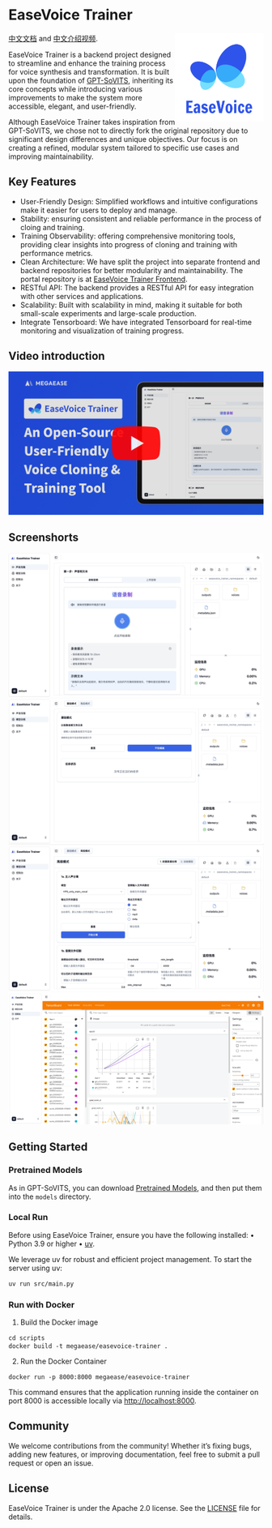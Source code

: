 # EaseVoice Trainer

<a href="https://github.com/megaease/easevoice-trainer">
    <img src="./docs/images/logo.svg"
        alt="EaseVoice Logo" title="EaseVoice" height="175" width="175" align="right"/>
</a>

[中文文档](./README.zh-CN.md) and [中文介绍视频](https://www.bilibili.com/video/BV1uaoDYVEbc/).

EaseVoice Trainer is a backend project designed to streamline and enhance the training process for voice synthesis and transformation. It is built upon the foundation of [GPT-SoVITS](https://github.com/RVC-Boss/GPT-SoVITS), inheriting its core concepts while introducing various improvements to make the system more accessible, elegant, and user-friendly.

Although EaseVoice Trainer takes inspiration from GPT-SoVITS, we chose not to directly fork the original repository due to significant design differences and unique objectives. Our focus is on creating a refined, modular system tailored to specific use cases and improving maintainability.

## Key Features

- User-Friendly Design: Simplified workflows and intuitive configurations make it easier for users to deploy and manage.
- Stability: ensuring consistent and reliable performance in the process of cloing and training.
- Training Observability: offering comprehensive monitoring tools, providing clear insights into progress of cloning and training with performance metrics.
- Clean Architecture: We have split the project into separate frontend and backend repositories for better modularity and maintainability. The portal repository is at [EaseVoice Trainer Frontend](https://github.com/megaease/easevoice-trainer-portal).
- RESTful API: The backend provides a RESTful API for easy integration with other services and applications.
- Scalability: Built with scalability in mind, making it suitable for both small-scale experiments and large-scale production.
- Integrate Tensorboard: We have integrated Tensorboard for real-time monitoring and visualization of training progress.

## Video introduction

[![English Version Video](./docs/images/cover_v3.png)](https://www.youtube.com/watch?v=Rfv7hXFct00)

## Screenshorts

![voice-clone](./docs/images/voice-clone.png)
![basic-model-training](./docs/images/basic-model-training.png)
![advanced-model-training](./docs/images/advanced-model-training.png)
![tensorboard](./docs/images/tensorboard.png)

## Getting Started

### Pretrained Models

As in GPT-SoVITS, you can download [Pretrained Models](https://github.com/RVC-Boss/GPT-SoVITS#pretrained-models), and then put them into the `models` directory.

### Local Run

Before using EaseVoice Trainer, ensure you have the following installed:
 • Python 3.9 or higher
 • [uv](https://github.com/astral-sh/uv).

We leverage uv for robust and efficient project management. To start the server using uv:

```bash
uv run src/main.py
```

### Run with Docker

1. Build the Docker image

```
cd scripts
docker build -t megaease/easevoice-trainer .
```

2. Run the Docker Container

```
docker run -p 8000:8000 megaease/easevoice-trainer
```

This command ensures that the application running inside the container on port 8000 is accessible locally via <http://localhost:8000>.

## Community

We welcome contributions from the community! Whether it’s fixing bugs, adding new features, or improving documentation, feel free to submit a pull request or open an issue.

## License

EaseVoice Trainer is under the Apache 2.0 license. See the [LICENSE](./LICENSE) file for details.
